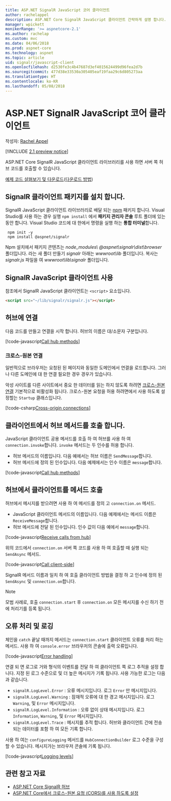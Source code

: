 ```yaml
---
title: ASP.NET SignalR JavaScript 코어 클라이언트
author: rachelappel
description: ASP.NET Core SignalR JavaScript 클라이언트 간략하게 설명 합니다.
manager: wpickett
monikerRange: '>= aspnetcore-2.1'
ms.author: rachelap
ms.custom: mvc
ms.date: 04/06/2018
ms.prod: aspnet-core
ms.technology: aspnet
ms.topic: article
uid: signalr/javascript-client
ms.openlocfilehash: d2530fe3c4b47687d3ef4015624499d96fea2d7b
ms.sourcegitcommit: 477d38e33530a305405eaf19faa29c6d805273aa
ms.translationtype: HT
ms.contentlocale: ko-KR
ms.lasthandoff: 05/08/2018
---
```

# <a name="aspnet-core-signalr-javascript-client"></a>ASP.NET SignalR JavaScript 코어 클라이언트

작성자: [Rachel Appel](http://twitter.com/rachelappel)

[!INCLUDE [2.1 preview notice](~/includes/2.1.md)]

ASP.NET Core SignalR JavaScript 클라이언트 라이브러리를 사용 하면 서버 쪽 허브 코드를 호출할 수 있습니다.

[예제 코드 살펴보기 및 다운로드](https://github.com/aspnet/Docs/tree/live/aspnetcore/signalr/javascript-client/sample)([다운로드 방법](xref:tutorials/index#how-to-download-a-sample))

## <a name="install-the-signalr-client-package"></a>SignalR 클라이언트 패키지를 설치 합니다.

SignalR JavaScript 클라이언트 라이브러리로 배달 되는 [npm](https://www.npmjs.com/) 패키지 합니다. Visual Studio를 사용 하는 경우 실행 `npm install` 에서 **패키지 관리자 콘솔** 루트 폴더에 있는 동안 합니다. Visual Studio 코드에 대 한에서 명령을 실행 하는 **통합 터미널**합니다.

  ```console
   npm init -y
   npm install @aspnet/signalr
  ```

Npm 설치에서 패키지 콘텐츠는 *node_modules\\ @aspnet\signalr\dist\browser*  폴더입니다. 라는 새 폴더 만들기 *signalr* 아래는 *wwwroot\\lib* 폴더입니다. 복사는 *signalr.js* 파일을 여 *wwwroot\lib\signalr* 폴더입니다.

## <a name="use-the-signalr-javascript-client"></a>SignalR JavaScript 클라이언트 사용

참조에서 SignalR JavaScript 클라이언트는 `<script>` 요소입니다.

```html
<script src="~/lib/signalr/signalr.js"></script>
```

## <a name="connect-to-a-hub"></a>허브에 연결

다음 코드를 만들고 연결을 시작 합니다. 허브의 이름은 대/소문자 구분입니다.

[!code-javascript[Call hub methods](javascript-client/sample/wwwroot/js/chat.js?range=9-12,28)]

### <a name="cross-origin-connections"></a>크로스-원본 연결

일반적으로 브라우저는 요청된 된 페이지와 동일한 도메인에서 연결을 로드합니다. 그러나 다른 도메인에 대 한 연결 필요한 경우 경우가 있습니다.

악성 사이트를 다른 사이트에서 중요 한 데이터를 읽는 하지 않도록 하려면 [크로스-원본 연결](xref:security/cors) 기본적으로 비활성화 됩니다. 크로스-원본 요청을 허용 하려면에서 사용 하도록 설정할는 `Startup` 클래스입니다.

[!code-csharp[Cross-origin connections](javascript-client/sample/Startup.cs?highlight=29-34,55)]

## <a name="call-hub-methods-from-client"></a>클라이언트에서 허브 메서드를 호출 합니다.

JavaScript 클라이언트 공용 메서드를 호출 하 여 허브를 사용 하 여 `connection.invoke`합니다. `invoke` 메서드는 두 인수를 허용 합니다.

* 허브 메서드의 이름입니다. 다음 예에서는 허브 이름은 `SendMessage`합니다.
* 허브 메서드에 정의 된 인수입니다. 다음 예제에서는 인수 이름은 `message`합니다.

[!code-javascript[Call hub methods](javascript-client/sample/wwwroot/js/chat.js?range=24)]

## <a name="call-client-methods-from-hub"></a>허브에서 클라이언트를 메서드 호출

허브에서 메시지를 받으려면 사용 하 여 메서드를 정의 고 `connection.on` 메서드.

* JavaScript 클라이언트 메서드의 이름입니다. 다음 예제에서는 메서드 이름은 `ReceiveMessage`합니다.
* 허브 메서드에 전달 된 인수입니다. 인수 값이 다음 예에서 `message`합니다.

[!code-javascript[Receive calls from hub](javascript-client/sample/wwwroot/js/chat.js?range=14-19)]

위의 코드에서 `connection.on` 서버 쪽 코드를 사용 하 여 호출할 때 실행 되는 `SendAsync` 메서드.

[!code-javascript[Call client-side](javascript-client/sample/hubs/chathub.cs?range=8-11)]

SignalR 메서드 이름과 일치 하 여 호출 클라이언트 방법을 결정 하 고 인수에 정의 된 `SendAsync` 및 `connection.on`합니다.

> [!NOTE]
> 모범 사례로, 호출 `connection.start` 후 `connection.on` 모든 메시지를 수신 하기 전에 처리기를 등록 됩니다.

## <a name="error-handling-and-logging"></a>오류 처리 및 로깅

체인을 `catch` 끝날 때까지 메서드는 `connection.start` 클라이언트 오류를 처리 하는 메서드. 사용 하 여 `console.error` 브라우저의 콘솔에 출력 오류입니다.

[!code-javascript[Error handling](javascript-client/sample/wwwroot/js/chat.js?range=28)]

연결 되 면 로그로 거와 형식의 이벤트를 전달 하 여 클라이언트 쪽 로그 추적을 설정 합니다. 지정 된 로그 수준으로 및 더 높은 메시지가 기록 됩니다. 사용 가능한 로그는 다음과 같습니다.

* `signalR.LogLevel.Error` : 오류 메시지입니다. 로그 `Error` 만 메시지입니다.
* `signalR.LogLevel.Warning` : 잠재적 오류에 대 한 경고 메시지입니다. 로그 `Warning`, 및 `Error` 메시지입니다.
* `signalR.LogLevel.Information` : 오류 없이 상태 메시지입니다. 로그 `Information`, `Warning`, 및 `Error` 메시지입니다.
* `signalR.LogLevel.Trace` : 메시지를 추적 합니다. 허브와 클라이언트 간에 전송 되는 데이터를 포함 하 여 모든 기록 합니다.

사용 하 여는 `configureLogging` 메서드를 `HubConnectionBuilder` 로그 수준을 구성할 수 있습니다. 메시지가는 브라우저 콘솔에 기록 됩니다.

[!code-javascript[Logging levels](javascript-client/sample/wwwroot/js/chat.js?range=11)]

## <a name="related-resources"></a>관련 참고 자료

* [ASP.NET Core SignalR 허브](xref:signalr/hubs)
* [ASP.NET Core에서 크로스-원본 요청 (CORS)를 사용 하도록 설정](xref:security/cors)